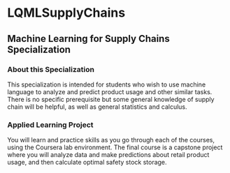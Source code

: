 # LQMLSupplyChains
## Machine Learning for Supply Chains Specialization

### About this Specialization


This specialization is intended for students who wish to use machine language to analyze and predict product usage and other similar tasks. There is no specific prerequisite but some general knowledge of supply chain will be helpful, as well as general statistics and calculus.

### Applied Learning Project

You will learn and practice skills as you go through each of the courses, using the Coursera lab environment. The final course is a capstone project where you will analyze data and make predictions about retail product usage, and then calculate optimal safety stock storage.
